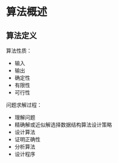 # 算法概述

## 算法定义

算法性质：

+ 输入
+ 输出
+ 确定性
+ 有限性
+ 可行性

问题求解过程：

+ 理解问题
+ 精确解或近似解选择数据结构算法设计策略
+ 设计算法
+ 证明正确性
+ 分析算法
+ 设计程序

